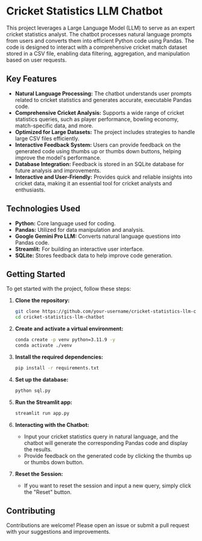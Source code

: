 # Cricket Statistics LLM Chatbot

This project leverages a Large Language Model (LLM) to serve as an expert cricket statistics analyst. The chatbot processes natural language prompts from users and converts them into efficient Python code using Pandas. The code is designed to interact with a comprehensive cricket match dataset stored in a CSV file, enabling data filtering, aggregation, and manipulation based on user requests.

## Key Features

- **Natural Language Processing:** The chatbot understands user prompts related to cricket statistics and generates accurate, executable Pandas code.
- **Comprehensive Cricket Analysis:** Supports a wide range of cricket statistics queries, such as player performance, bowling economy, match-specific data, and more.
- **Optimized for Large Datasets:** The project includes strategies to handle large CSV files efficiently.
- **Interactive Feedback System:** Users can provide feedback on the generated code using thumbs up or thumbs down buttons, helping improve the model's performance.
- **Database Integration:** Feedback is stored in an SQLite database for future analysis and improvements.
- **Interactive and User-Friendly:** Provides quick and reliable insights into cricket data, making it an essential tool for cricket analysts and enthusiasts.

## Technologies Used

- **Python:** Core language used for coding.
- **Pandas:** Utilized for data manipulation and analysis.
- **Google Gemini Pro LLM:** Converts natural language questions into Pandas code.
- **Streamlit:** For building an interactive user interface.
- **SQLite:** Stores feedback data to help improve code generation.

## Getting Started

To get started with the project, follow these steps:

1. **Clone the repository:**
    ```bash
    git clone https://github.com/your-username/cricket-statistics-llm-chatbot.git
    cd cricket-statistics-llm-chatbot
    ```

2. **Create and activate a virtual environment:**
    ```bash
    conda create -p venv python=3.11.9 -y
    conda activate ./venv
    ```

3. **Install the required dependencies:**
    ```bash
    pip install -r requirements.txt
    ```

4. **Set up the database:**
    ```bash
    python sql.py
    ```

5. **Run the Streamlit app:**
    ```bash
    streamlit run app.py
    ```

6. **Interacting with the Chatbot:**
    - Input your cricket statistics query in natural language, and the chatbot will generate the corresponding Pandas code and display the results.
    - Provide feedback on the generated code by clicking the thumbs up or thumbs down button.

7. **Reset the Session:**
    - If you want to reset the session and input a new query, simply click the "Reset" button.

## Contributing

Contributions are welcome! Please open an issue or submit a pull request with your suggestions and improvements.
